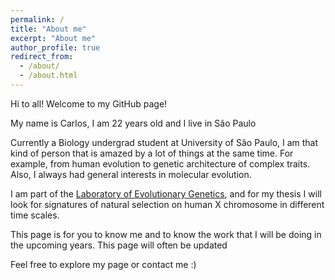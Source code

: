 ```yaml
---
permalink: /
title: "About me"
excerpt: "About me"
author_profile: true
redirect_from: 
  - /about/
  - /about.html
---
```


Hi to all! Welcome to my GitHub page!

My name is Carlos, I am 22 years old and I live in São Paulo

Currently a Biology undergrad student at University of São Paulo, I am that kind of person that is amazed by a lot of things at the same time. For example, from human evolution to genetic architecture of complex traits. Also, I always had general interests in molecular evolution.

I am part of the [Laboratory of Evolutionary Genetics](http://www.ib.usp.br/genevol/), and for my thesis I will look for signatures of natural selection on human X chromosome in different time scales.

This page is for you to know me and to know the work that I will be doing in the upcoming years. This page will often be updated

Feel free to explore my page or contact me :) 

